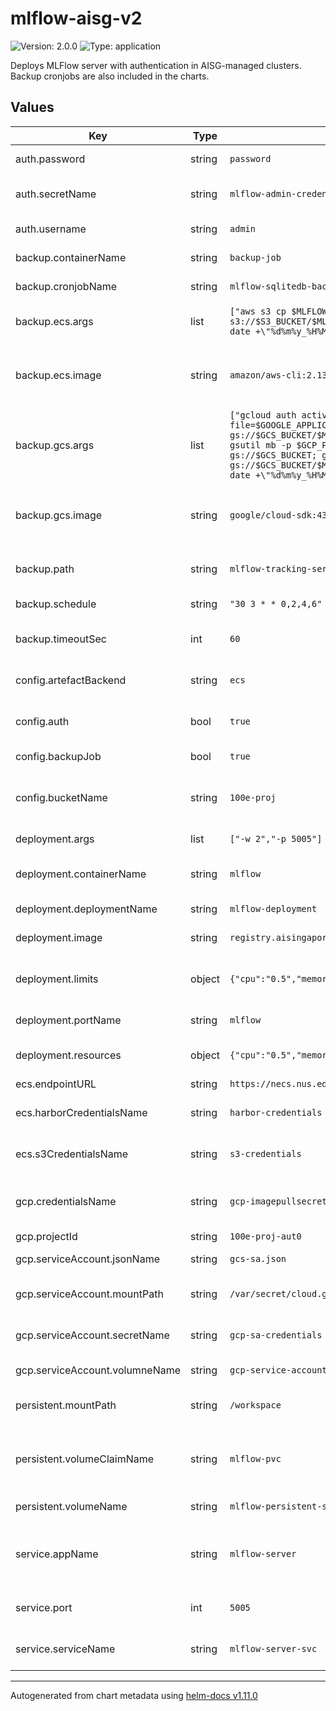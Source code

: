 # mlflow-aisg-v2

![Version: 2.0.0](https://img.shields.io/badge/Version-2.0.0-informational?style=flat-square) ![Type: application](https://img.shields.io/badge/Type-application-informational?style=flat-square)

Deploys MLFlow server with authentication in AISG-managed clusters. Backup cronjobs are also included in the charts.

## Values

| Key | Type | Default | Description |
|-----|------|---------|-------------|
| auth.password | string | `password` | Default admin password. |
| auth.secretName | string | `mlflow-admin-credentials` | Name of Secret to store the default admin credentials. |
| auth.username | string | `admin` | Default admin username. |
| backup.containerName | string | `backup-job` | Name of the container of the backup job. |
| backup.cronjobName | string | `mlflow-sqlitedb-backup` | Name of the backup cronjob. |
| backup.ecs.args | list | `["aws s3 cp $MLFLOW_DATABASE_PATH s3://$S3_BUCKET/$MLFLOW_BACKUP_PATH/$(TZ='Asia/Singapore' date +\"%d%m%y_%H%M%S\")_mlflow.db"]` | Arguments for the backup job image for a ECS backend. |
| backup.ecs.image | string | `amazon/aws-cli:2.13.3` | Image to run the backup job on, for when the tracking server is stored on ECS. |
| backup.gcs.args | list | `["gcloud auth activate-service-account --key-file=$GOOGLE_APPLICATION_CREDENTIALS; gsutil ls -b gs://$GCS_BUCKET/$MLFLOW_BACKUP_PATH &> /dev/null \|\| gsutil mb -p $GCP_PROJECT_ID -l ASIA-SOUTHEAST1 gs://$GCS_BUCKET; gsutil cp $MLFLOW_DATABASE_PATH gs://$GCS_BUCKET/$MLFLOW_BACKUP_PATH/$(TZ='Asia/Singapore' date +\"%d%m%y_%H%M%S\")_mlflow.db"]` | Arguments for the backup job image for a GCS backend. |
| backup.gcs.image | string | `google/cloud-sdk:437.0.1-slim` | Image to run the backup job on, for when the tracking server is stored on GCS. |
| backup.path | string | `mlflow-tracking-server/db-backups` | Path to save the mlflow tracking server backups to. |
| backup.schedule | string | `"30 3 * * 0,2,4,6"` | Cron schedule for the backup job. |
| backup.timeoutSec | int | `60` | TTL (in seconds) for the jobs spun up by the cronjob schedule.  |
| config.artefactBackend | string | `ecs` | Define which backend to use to store MLflow artefact, [ecs, gcs]. |
| config.auth | bool | `true` | Enable/Disable authentication for MLflow server. |
| config.backupJob | bool | `true` | Enable/Disable backup jobs for database file. |
| config.bucketName | string | `100e-proj` | Name of bucket that the artifacts and tracking server will write to. |
| deployment.args | list | `["-w 2","-p 5005"]` | Arguments to pass to the image. |
| deployment.containerName | string | `mlflow` | Container name that runs the mlflow-server. |
| deployment.deploymentName | string | `mlflow-deployment` | Name of the mlflow-server deployment. |
| deployment.image | string | `registry.aisingapore.net/mlops-pub/mlflow-server:2.5.0` | Image to pull mlflow-server from. |
| deployment.limits | object | `{"cpu":"0.5","memory":"2Gi"}` | Maximum CPU and RAM that the mlflow-servers will be provisioned with. |
| deployment.portName | string | `mlflow` | Name of the port that is to be exposed. |
| deployment.resources | object | `{"cpu":"0.5","memory":"1Gi"}` | Requested CPU and RAM to run the mlflow-server on. |
| ecs.endpointURL | string | `https://necs.nus.edu.sg` | Endpoint for ECS. |
| ecs.harborCredentialsName | string | `harbor-credentials` | Name of Secret that contains credentials to Harbor registry. |
| ecs.s3CredentialsName | string | `s3-credentials` | Name of Secret that contains credentials to ECS. |
| gcp.credentialsName | string | `gcp-imagepullsecrets` | Name of the Secret that contains the imagePullSecret for MLflow. |
| gcp.projectId | string | `100e-proj-aut0` | GCP project ID. |
| gcp.serviceAccount.jsonName | string | `gcs-sa.json` | Name of the Service Account json file. |
| gcp.serviceAccount.mountPath | string | `/var/secret/cloud.google.com` | Location to mount the Service Account key to. |
| gcp.serviceAccount.secretName | string | `gcp-sa-credentials` | Name of secret that contains the Service Account key. |
| gcp.serviceAccount.volumneName | string | `gcp-service-account` | Service account reference name. |
| persistent.mountPath | string | `/workspace` | Path to mount the Persistent Volume Storage to. |
| persistent.volumeClaimName | string | `mlflow-pvc` | Name of the PersistentVolumeClaim that will be used to mount a volume to the MLflow server. |
| persistent.volumeName | string | `mlflow-persistent-storage` | Reference name for volume. |
| service.appName | string | `mlflow-server` | Reference labels that will be applied to both Deployment and Service to expose the correct Deployment |
| service.port | int | `5005` | Port at which the mlflow-server is exposed on. |
| service.serviceName | string | `mlflow-server-svc` | Name of the Service that points to the MLflow server Pods. |

----------------------------------------------
Autogenerated from chart metadata using [helm-docs v1.11.0](https://github.com/norwoodj/helm-docs/releases/v1.11.0)

